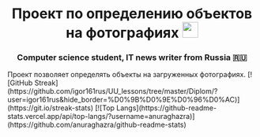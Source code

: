 <h1 align="center"> Проект по определению объектов на фотографиях 
<img src="https://github.com/blackcater/blackcater/raw/main/images/Hi.gif" height="32"/></h1>
<h3 align="center">Computer science student, IT news writer from Russia 🇷🇺</h3>
Проект позволяет определять объекты на загруженных фотографиях.
[![GitHub Streak](https://github.com/igor161rus/UU_lessons/tree/master/Diplom/?user=igor161rus&hide_border=%D0%9B%D0%9E%D0%96%D0%AC)](https://git.io/streak-stats)
[![Top Langs](https://github-readme-stats.vercel.app/api/top-langs/?username=anuraghazra)](https://github.com/anuraghazra/github-readme-stats)